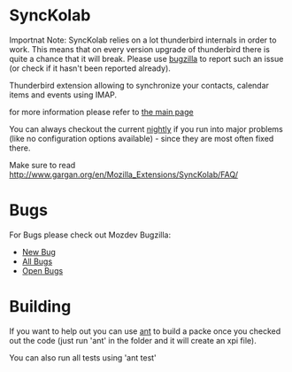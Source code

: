 SyncKolab
=========

Importnat Note: SyncKolab relies on a lot thunderbird internals in order to work. This means that on every version upgrade of thunderbird there is quite a chance that it will break. 
Please use [bugzilla](http://bugzilla.mozdev.org/enter_bug.cgi?product=synckolab) to report such an issue (or check if it hasn't been reported already). 

Thunderbird extension allowing to synchronize your contacts, calendar items and events using IMAP.

for more information please refer to [the main page](http://www.gargan.org/en/Mozilla_Extensions/SyncKolab/)

You can always checkout the current [nightly](http://www.gargan.org/extensions/synckolab-NIGHTLY.xpi) if you run into major problems (like no configuration options available) - since they are most often fixed there.

Make sure to read http://www.gargan.org/en/Mozilla_Extensions/SyncKolab/FAQ/

Bugs
====

For Bugs please check out Mozdev Bugzilla:
* [New Bug](http://bugzilla.mozdev.org/enter_bug.cgi?product=synckolab)
* [All Bugs](http://bugzilla.mozdev.org/buglist.cgi?product=synckolab)
* [Open Bugs](http://bugzilla.mozdev.org/buglist.cgi?bug_status=UNCONFIRMED&bug_status=NEW&bug_status=ASSIGNED&bug_status=REOPENED&emailtype1=substring&emailassigned_to1=1&emailtype2=substring&emailreporter2=1&bugidtype=include&chfieldto=Now&product=synckolab&short_desc_type=allwordssubstr&long_desc_type=allwordssubstr&bug_file_loc_type=allwordssubstr&field0-0-0=noop&type0-0-0=noop&cmdtype=doit&order=Bug+Number)


Building
========

If you want to help out you can use [ant](https://ant.apache.org/) to build a packe once you checked out the code (just run 'ant' in the folder and it will create an xpi file).

You can also run all tests using 'ant test'
